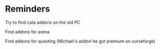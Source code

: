 # Reminders

Try to find cata addons on the old PC

Find addons for arena

Find addons for questing (Michael's addon he got premium on curseforge)